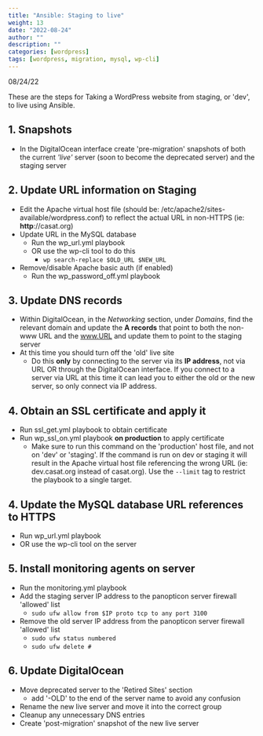 ```yaml
---
title: "Ansible: Staging to live"
weight: 13
date: "2022-08-24"
author: ""
description: ""
categories: [wordpress]
tags: [wordpress, migration, mysql, wp-cli]
---
```

08/24/22

These are the steps for Taking a WordPress website from staging, or 'dev', to live using Ansible.

## 1. Snapshots
- In the DigitalOcean interface create 'pre-migration' snapshots of both the current *'live'* server (soon to become the deprecated server) and the staging server

## 2. Update URL information on Staging
- Edit the Apache virtual host file (should be: /etc/apache2/sites-available/wordpress.conf) to reflect the actual URL in non-HTTPS (ie: **http**://casat.org)
- Update URL in the MySQL database
    - Run the wp_url.yml playbook
    - OR use the wp-cli tool to do this
        - ```wp search-replace $OLD_URL $NEW_URL```
- Remove/disable Apache basic auth (if enabled)
    - Run the wp_password_off.yml playbook

## 3. Update DNS records
- Within DigitalOcean, in the *Networking* section, under *Domains*, find the relevant domain and update the **A records** that point to both the non-www URL and the www.URL and update them to point to the staging server
- At this time you should turn off the 'old' live site
    - Do this **only** by connecting to the server via its **IP address**, not via URL OR through the DigitalOcean interface. If you connect to a server via URL at this time it can lead you to either the old or the new server, so only connect via IP address.

## 4. Obtain an SSL certificate and apply it
- Run ssl_get.yml playbook to obtain certificate
- Run wp_ssl_on.yml playbook **on production** to apply certificate
    - Make sure to run this command on the 'production' host file, and not on 'dev' or 'staging'. If the command is run on dev or staging it will result in the Apache virtual host file referencing the wrong URL (ie: dev.casat.org instead of casat.org). Use the ```--limit``` tag to restrict the playbook to a single target.

## 4. Update the MySQL database URL references to HTTPS
- Run wp_url.yml playbook
- OR use the wp-cli tool on the server

## 5. Install monitoring agents on server
- Run the monitoring.yml playbook
- Add the staging server IP address to the panopticon server firewall 'allowed' list
    - ```sudo ufw allow from $IP proto tcp to any port 3100```
- Remove the old server IP address from the panopticon server firewall 'allowed' list
    - ```sudo ufw status numbered```
    - ```sudo ufw delete #```

## 6. Update DigitalOcean
- Move deprecated server to the 'Retired Sites' section
    - add '-OLD' to the end of the server name to avoid any confusion
- Rename the new live server and move it into the correct group
- Cleanup any unnecessary DNS entries
- Create 'post-migration' snapshot of the new live server